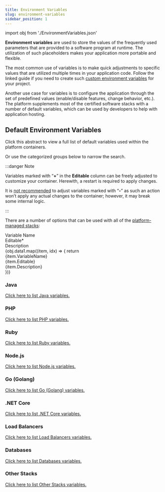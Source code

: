```yaml
---
title: Environment Variables
slug: environment-variables
sidebar_position: 1
---
```


import obj from './EnvironmentVariables.json'

**Environment variables** are used to store the values of the frequently used parameters that are provided to a software program at runtime. The utilization of such placeholders makes your application more portable and flexible.

The most common use of variables is to make quick adjustments to specific values that are utilized multiple times in your application code. Follow the linked guide if you need to create such [custom environment variables](/environment-management/environment-variables/custom-environment-variables) for your project.

Another use case for variables is to configure the application through the set of predefined values (enable/disable features, change behavior, etc.). The platform supplements most of the certified software stacks with a number of default variables, which can be used by developers to help with application hosting.

## Default Environment Variables

Click this abstract to view a full list of default variables used within the platform containers.

Or use the categorized groups below to narrow the search.

:::danger Note

Variables marked with “**+**” in the **Editable** column can be freely adjusted to customize your container. Herewith, a restart is required to apply changes.

It is <u>not recommended</u> to adjust variables marked with “**-**” as such an action won’t apply any actual
changes to the container; however, it may break some internal logic.

:::

There are a number of options that can be used with all of the [platform-managed stacks](/quickstart/software-stack-versions):

<div style={{
        width: '100%',
        margin: '0 0 5rem 0',
        borderRadius: '7px',
        overflow: 'hidden',
    }} >
    <div>
        <div style={{
            width: '100%',
            height: 'auto',
            border: '1px solid var(--ifm-toc-border-color)',
            display: 'grid', 
            fontWeight: '500',
            color: 'var(--table-color-primary)',
            background: 'var(--table-bg-primary-t2)', 
            gridTemplateColumns: '1fr 0.8fr 2fr',
            overflow: 'hidden',
        }}>
            <div style={{
                display: 'flex', 
                alignItems: 'center', 
                justifyContent: 'center',
                padding: '20px',
                wordBreak: 'break-all',
                borderRight: '1px solid var(--ifm-toc-border-color)',
            }}>
                Variable Name
            </div>
            <div style={{
                display: 'flex', 
                alignItems: 'center', 
                justifyContent: 'center',
                padding: '20px',
                borderRight: '1px solid var(--ifm-toc-border-color)',
                wordBreak: 'break-all'
            }}>
               Editable*	
            </div>
            <div style={{
                display: 'flex', 
                alignItems: 'center', 
                justifyContent: 'center',
                padding: '20px',
                borderRight: '1px solid var(--ifm-toc-border-color)',
                wordBreak: 'break-all'
            }}>
                Description
            </div> 
        </div>
        {obj.data1.map((item, idx) => {
          return <div key={idx} style={{
            width: '100%',
            height: 'auto',
            border: '1px solid var(--ifm-toc-border-color)',
            display: 'grid', 
            gridTemplateColumns: '1fr 0.8fr 2fr',
            fontWeight: '400',
        }}>
            <div style={{
                padding: '20px',
                borderRight: '1px solid var(--ifm-toc-border-color)',
                background: 'var(--table-bg-primary-t1)',
                display: 'flex', 
                alignItems: 'center', 
                justifyContent: 'flex-start',
                wordBreak: 'break-all',
                padding: '20px',
            }}>
                {item.VariableName}
            </div>
            <div style={{
                padding: '20px',
                wordBreak: 'break-all',
                display: 'flex',
                alignItems: 'center',
                justifyContent: 'center'
            }}>
                {item.Editable}
            </div>
            <div style={{
                wordBreak: 'break-all',
                 padding: '20px',
            }}>
                {item.Description}
            </div>
        </div> 
        })}
    </div> 
</div>

### Java

<u>Click here to list Java variables.</u>

### PHP

<u>Click here to list PHP variables.</u>

### Ruby

<u>Click here to list Ruby variables.</u>

### Node.js

<u>Click here to list Node.js variables.</u>

### Go (Golang)

<u>Click here to list Go (Golang) variables.</u>

### .NET Core

<u>Click here to list .NET Core variables.</u>

### Load Balancers

<u>Click here to list Load Balancers variables.</u>

### Databases

<u>Click here to list Databases variables.</u>

### Other Stacks

<u>Click here to list Other Stacks variables.</u>
